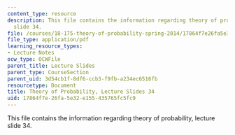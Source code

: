 ```yaml
---
content_type: resource
description: This file contains the information regarding theory of probability, lecture
  slide 34.
file: /courses/18-175-theory-of-probability-spring-2014/17864f7e26fa5e32e155435765fc5fc9_MIT18_175S14_Lecture34.pdf
file_type: application/pdf
learning_resource_types:
- Lecture Notes
ocw_type: OCWFile
parent_title: Lecture Slides
parent_type: CourseSection
parent_uid: 3d54cb1f-8df6-ccb3-f9fb-a234ec6516fb
resourcetype: Document
title: Theory of Probability, Lecture Slides 34
uid: 17864f7e-26fa-5e32-e155-435765fc5fc9
---
```

This file contains the information regarding theory of probability, lecture slide 34.

